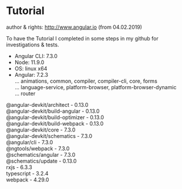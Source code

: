 # Tutorial
author & rights: http://www.angular.io (from 04.02.2019)

To have the Tutorial I completed in some steps in my github for investigations & tests.

<ul>
<li>Angular CLI: 7.3.0</li>
<li>Node: 11.9.0</li>
<li>OS: linux x64</li>
<li>Angular: 7.2.3<br />
... animations, common, compiler, compiler-cli, core, forms<br />
... language-service, platform-browser, platform-browser-dynamic<br />
... router</li>
</ul>
@angular-devkit/architect - 0.13.0<br />
@angular-devkit/build-angular - 0.13.0<br />
@angular-devkit/build-optimizer - 0.13.0<br />
@angular-devkit/build-webpack - 0.13.0<br />
@angular-devkit/core - 7.3.0<br />
@angular-devkit/schematics - 7.3.0<br />
@angular/cli - 7.3.0<br />
@ngtools/webpack - 7.3.0<br />
@schematics/angular - 7.3.0<br />
@schematics/update - 0.13.0<br />
rxjs - 6.3.3<br />
typescript - 3.2.4<br />
webpack - 4.29.0
    
